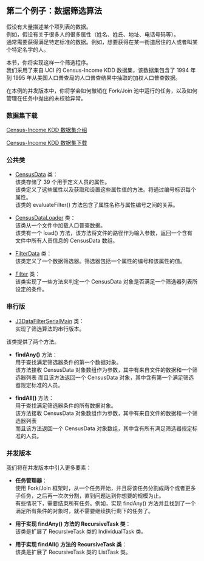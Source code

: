 ## 第二个例子：数据筛选算法
假设有大量描述某个项列表的数据。  
例如，假设有关于很多人的很多属性（姓名、姓氏、地址、电话号码等）。  
通常需要获得满足特定标准的数据。例如，想要获得在某一街道居住的人或者叫某个特定名字的人。

本节，你将实现这样一个筛选程序。  
我们采用了来自 UCI 的 Census-Income KDD 数据集，该数据集包含了 1994 年到 1995 年从美国人口普查局的人口普查结果中抽取的加权人口普查数据。  

在本例的并发版本中，你将学会如何撤销在 Fork/Join 池中运行的任务，以及如何管理在任务中抛出的未校验异常。

### 数据集下载
[Census-Income KDD 数据集介绍](http://archive.ics.uci.edu/ml/datasets/Census-Income+%28KDD%29)     

[Census-Income KDD 数据集下载](http://archive.ics.uci.edu/ml/machine-learning-databases/census-income-mld/)  


### 公共类
-	[CensusData](common/CensusData.java) 类：  
该类存储了 39 个用于定义人员的属性。  
该类定义了这些属性以及获取和设置这些属性值的方法。将通过编号标识每个属性。  
该类的 evaluateFilter() 方法包含了属性名称与属性编号之间的关系。

-	[CensusDataLoader](common/CensusDataLoader.java) 类：  
该类从一个文件中加载人口普查数据。  
该类有一个 load() 方法，该方法将文件的路径作为输入参数，返回一个含有文件中所有人员信息的 CensusData 数组。
-	[FilterData](common/FilterData.java) 类：  
该类定义了一个数据筛选器。筛选器包括一个属性的编号和该属性的值。
-	[Filter](common/Filter.java) 类：  
该类实现了一些方法来判定一个 CensusData 对象是否满足一个筛选器列表所设定的条件。

### 串行版
-	[J3DataFilterSerialMain](J3DataFilterSerialMain.java) 类：  
实现了筛选算法的串行版本。

该类提供了两个方法。
-	**findAny()** 方法：  
用于查找满足筛选器条件的第一个数据对象。  
该方法接收 CensusData 对象数组作为参数，其中有来自文件的数据和一个筛选器列表
而且该方法返回一个 CensusData 对象，其中含有第一个满足筛选器规定标准的人员。

-	**findAll()** 方法：  
用于查找满足筛选器条件的所有数据对象。  
该方法接收 CensusData 对象数组作为参数，其中有来自文件的数据和一个筛选器列表  
而且该方法返回一个 CensusData 对象数组，其中含有所有满足筛选器规定标准的人员。

### 并发版本
我们将在并发版本中引入更多要素：
-	**任务管理器**：  
使用 Fork/Join 框架时，从一个任务开始，并且将该任务分割成两个或者更多子任务，之后再一次次分割，直到问题达到你想要的规模为止。  
有些情况下，需要结束所有任务。例如，实现 findAny() 方法并且找到了一个满足所有条件的对象时，就不需要继续执行剩下的任务了。

-	**用于实现 findAny() 方法的 RecursiveTask 类**：  
该类是扩展了 RecursiveTask 类的 IndividualTask 类。
-	**用于实现 findAll() 方法的 RecursiveTask 类**：  
该类是扩展了 RecursiveTask 类的 ListTask 类。

